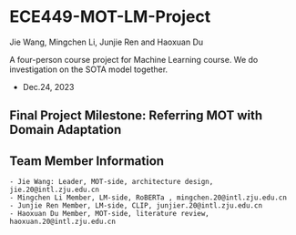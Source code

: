 # ECE449-MOT-LM-Project
Jie Wang,  Mingchen Li,  Junjie Ren and Haoxuan Du

A four-person course project for Machine Learning course. We do investigation on the SOTA model together. 
- Dec.24, 2023
## Final Project Milestone: Referring MOT with Domain Adaptation




## Team Member Information

    - Jie Wang: Leader, MOT-side, architecture design, jie.20@intl.zju.edu.cn
    - Mingchen Li Member, LM-side, RoBERTa , mingchen.20@intl.zju.edu.cn
    - Junjie Ren Member, LM-side, CLIP, junjier.20@intl.zju.edu.cn
    - Haoxuan Du Member, MOT-side, literature review, haoxuan.20@intl.zju.edu.cn
